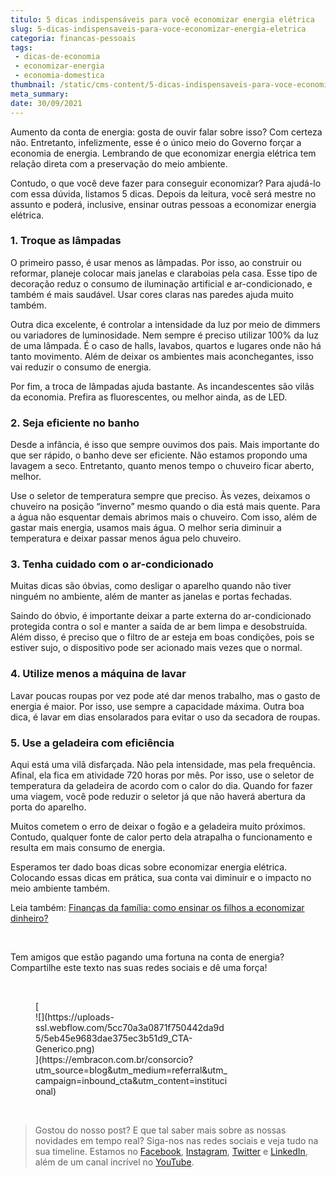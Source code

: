 ```yaml
---
titulo: 5 dicas indispensáveis para você economizar energia elétrica
slug: 5-dicas-indispensaveis-para-voce-economizar-energia-eletrica
categoria: financas-pessoais
tags:
 - dicas-de-economia
 - economizar-energia
 - economia-domestica
thumbnail: /static/cms-content/5-dicas-indispensaveis-para-voce-economizar-energia-eletrica.jpg
meta_summary: 
date: 30/09/2021
---
```

Aumento da conta de energia: gosta de ouvir falar sobre isso? Com certeza não. Entretanto, infelizmente, esse é o único meio do Governo forçar a economia de energia. Lembrando de que economizar energia elétrica tem relação direta com a preservação do meio ambiente.

Contudo, o que você deve fazer para conseguir economizar? Para ajudá-lo com essa dúvida, listamos 5 dicas. Depois da leitura, você será mestre no assunto e poderá, inclusive, ensinar outras pessoas a economizar energia elétrica.

### 1. Troque as lâmpadas

O primeiro passo, é usar menos as lâmpadas. Por isso, ao construir ou reformar, planeje colocar mais janelas e claraboias pela casa. Esse tipo de decoração reduz o consumo de iluminação artificial e ar-condicionado, e também é mais saudável. Usar cores claras nas paredes ajuda muito também.

Outra dica excelente, é controlar a intensidade da luz por meio de dimmers ou variadores de luminosidade. Nem sempre é preciso utilizar 100% da luz de uma lâmpada. É o caso de halls, lavabos, quartos e lugares onde não há tanto movimento. Além de deixar os ambientes mais aconchegantes, isso vai reduzir o consumo de energia.

Por fim, a troca de lâmpadas ajuda bastante. As incandescentes são vilãs da economia. Prefira as fluorescentes, ou melhor ainda, as de LED.

### 2. Seja eficiente no banho

Desde a infância, é isso que sempre ouvimos dos pais. Mais importante do que ser rápido, o banho deve ser eficiente. Não estamos propondo uma lavagem a seco. Entretanto, quanto menos tempo o chuveiro ficar aberto, melhor.

Use o seletor de temperatura sempre que preciso. Às vezes, deixamos o chuveiro na posição “inverno” mesmo quando o dia está mais quente. Para a água não esquentar demais abrimos mais o chuveiro. Com isso, além de gastar mais energia, usamos mais água. O melhor seria diminuir a temperatura e deixar passar menos água pelo chuveiro.

### 3. Tenha cuidado com o ar-condicionado

Muitas dicas são óbvias, como desligar o aparelho quando não tiver ninguém no ambiente, além de manter as janelas e portas fechadas.

Saindo do óbvio, é importante deixar a parte externa do ar-condicionado protegida contra o sol e manter a saída de ar bem limpa e desobstruída. Além disso, é preciso que o filtro de ar esteja em boas condições, pois se estiver sujo, o dispositivo pode ser acionado mais vezes que o normal.

### 4. Utilize menos a máquina de lavar

Lavar poucas roupas por vez pode até dar menos trabalho, mas o gasto de energia é maior. Por isso, use sempre a capacidade máxima. Outra boa dica, é lavar em dias ensolarados para evitar o uso da secadora de roupas.

### 5. Use a geladeira com eficiência

Aqui está uma vilã disfarçada. Não pela intensidade, mas pela frequência. Afinal, ela fica em atividade 720 horas por mês. Por isso, use o seletor de temperatura da geladeira de acordo com o calor do dia. Quando for fazer uma viagem, você pode reduzir o seletor já que não haverá abertura da porta do aparelho.

Muitos cometem o erro de deixar o fogão e a geladeira muito próximos. Contudo, qualquer fonte de calor perto dela atrapalha o funcionamento e resulta em mais consumo de energia.

Esperamos ter dado boas dicas sobre economizar energia elétrica. Colocando essas dicas em prática, sua conta vai diminuir e o impacto no meio ambiente também.

Leia também: [Finanças da família: como ensinar os filhos a economizar dinheiro?](https://www.embracon.com.br/blog/financas-da-familia-como-ensinar-os-filhos-a-economizar-dinheiro)

‍

Tem amigos que estão pagando uma fortuna na conta de energia? Compartilhe este texto nas suas redes sociais e dê uma força!

‍

<figure class="w-richtext-figure-type-image w-richtext-align-center" style="max-width:310px">[<div>![](https://uploads-ssl.webflow.com/5cc70a3a0871f750442da9d5/5eb45e9683dae375ec3b51d9_CTA-Generico.png)</div>](https://embracon.com.br/consorcio?utm_source=blog&utm_medium=referral&utm_campaign=inbound_cta&utm_content=institucional)</figure>‍

> Gostou do nosso post? E que tal saber mais sobre as nossas novidades em tempo real? Siga-nos nas redes sociais e veja tudo na sua timeline. Estamos no [Facebook](https://www.facebook.com/embracon/), [Instagram](https://www.instagram.com/embraconoficial/), [Twitter](https://twitter.com/embracon) e [LinkedIn](https://www.linkedin.com/company/1018875/), além de um canal incrível no [YouTube](https://www.youtube.com/channel/UCL-Y0mv9zc73Iek48NLUBzQ).

‍
